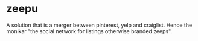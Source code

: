 # zeepu
A solution that is a merger between pinterest, yelp and craiglist. Hence the monikar "the social network for listings otherwise branded zeeps".
